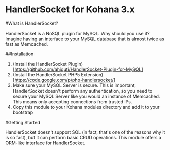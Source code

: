HandlerSocket for Kohana 3.x
============================

#What is HandlerSocket?

HandlerSocket is a NoSQL plugin for MySQL. Why should you use it? Imagine having an interface to your MySQL database that is almost twice as fast as Memcached.

##Installation

1. (Install the HandlerSocket Plugin)[https://github.com/ahiguti/HandlerSocket-Plugin-for-MySQL]
2. (Install the HandlerSocket PHP5 Extension)[https://code.google.com/p/php-handlersocket/]
3. Make sure your MySQL Server is secure. This is important, HandlerSocket doesn't perform any authentication, so you need to secure your MySQL Server like you would an instance of Memcached. This means only accepting connections from trusted IPs.
4. Copy this module to your Kohana modules directory and add it to your bootstrap

#Getting Started

HandlerSocket doesn't support SQL (in fact, that's one of the reasons why it is so fast), but it can perform basic CRUD operations. This module offers a ORM-like interface for HandlerSocket. 
